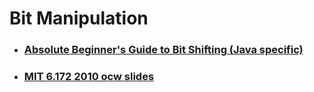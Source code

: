# Bit Manipulation
* ### [Absolute Beginner's Guide to Bit Shifting (Java specific) ](http://stackoverflow.com/questions/141525/absolute-beginners-guide-to-bit-shifting)

* ### [MIT 6.172  2010 ocw slides ](http://ocw.mit.edu/courses/electrical-engineering-and-computer-science/6-172-performance-engineering-of-software-systems-fall-2010/video-lectures/lecture-2-bit-hacks/MIT6_172F10_lec02.pdf)

